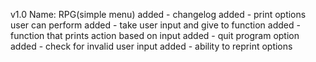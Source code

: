 v1.0
Name: RPG(simple menu)
added - changelog
added - print options user can perform
added - take user input and give to function
added - function that prints action based on input
added - quit program option
added - check for invalid user input
added - ability to reprint options